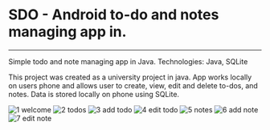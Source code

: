 # SDO - Android to-do and notes managing app in.
---
Simple todo and note managing app in Java.
Technologies: Java, SQLite

This project was created as a university project in java. 
App works locally on users phone and allows user to create, view, edit and delete to-dos, and notes. 
Data is stored locally on phone using SQLite.

![1 welcome](https://github.com/miroljubbrkic/SDO/assets/56221093/ef6b4a30-7d5d-457d-a6a7-82ccf1b08d1f)
![2 todos](https://github.com/miroljubbrkic/SDO/assets/56221093/4952b626-6448-46ae-81a4-0ac45beedf06)
![3 add todo](https://github.com/miroljubbrkic/SDO/assets/56221093/f81bf149-6ce0-4d57-8cf6-50dc131467e2)
![4 edit todo](https://github.com/miroljubbrkic/SDO/assets/56221093/6c83f37a-faed-4b7a-9e4f-b5c9407fb1cc)
![5 notes](https://github.com/miroljubbrkic/SDO/assets/56221093/2a1627e0-3c42-4aa9-82cf-cb69af5ec646)
![6 add note](https://github.com/miroljubbrkic/SDO/assets/56221093/c941aeb9-a314-4cee-8898-24f254d3c55f)
![7 edit note](https://github.com/miroljubbrkic/SDO/assets/56221093/d10e9e20-2eeb-4c74-8435-6f417f473721)
